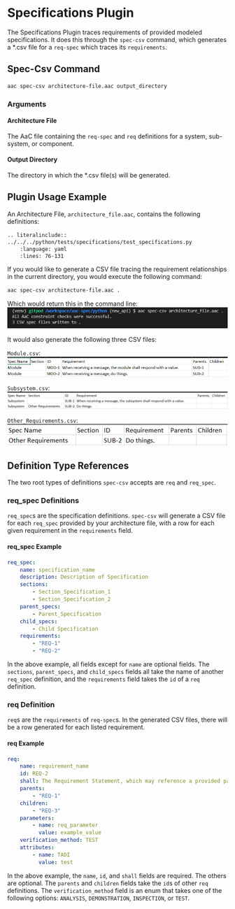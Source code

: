 # Specifications Plugin

The Specifications Plugin traces requirements of provided modeled specifications.  It does this through the `spec-csv` command, which generates a *.csv file for a `req-spec` which traces its `requirements`.

## Spec-Csv Command
```bash
aac spec-csv architecture-file.aac output_directory
```

### Arguments

#### Architecture File
The AaC file containing the `req-spec` and `req` definitions for a system, sub-system, or component.

#### Output Directory
The directory in which the *.csv file(s) will be generated.

## Plugin Usage Example

An Architecture File, `architecture_file.aac`, contains the following definitions:
```{eval-rst}
.. literalinclude:: ../../../python/tests/specifications/test_specifications.py
    :language: yaml
    :lines: 76-131
```
If you would like to generate a CSV file tracing the requirement relationships in the current directory, you would execute the following command:
```bash
aac spec-csv architecture-file.aac .
```
Which would return this in the command line:
![Run Spec-Csv in Command Line](../images/spec-csv_command_line.png)

It would also generate the following three CSV files:

`Module.csv`:
![Module CSV File](../images/Module_csv.png)

`Subsystem.csv`:
![Subsystem CSV File](../images/Subsystem_csv.png)

`Other_Requirements.csv`:
![Other_Requirements CSV File](../images/Other_Requirements_csv.png)

## Definition Type References

The two root types of definitions `spec-csv` accepts are `req` and `req_spec`.

### req_spec Definitions

`req_spec`s are the specification definitions.  `spec-csv` will generate a CSV file for each `req_spec` provided by your architecture file, with a row for each given requirement in the `requirements` field.

#### req_spec Example
```yaml
req_spec:
    name: specification_name
    description: Description of Specification
    sections:
        - Section_Specification_1
        - Section_Specification_2
    parent_specs:
        - Parent_Specification
    child_specs:
        - Child Specification
    requirements:
        - "REQ-1"
        - "REQ-2"
```

In the above example, all fields except for `name` are optional fields.  The `sections`, `parent_specs`, and `child_specs` fields all take the name of another `req_spec` definition, and the `requirements` field takes the `id` of a `req` definition.

### req Definition
`req`s are the `requirements` of `req-spec`s.  In the generated CSV files, there will be a row generated for each listed requirement.

#### req Example
```yaml
req:
    name: requirement_name
    id: REQ-2
    shall: The Requirement Statement, which may reference a provided parameter with {req_parameter}
    parents:
        - "REQ-1"
    children:
        - "REQ-3"
    parameters:
        - name: req_parameter
          value: example_value
    verification_method: TEST
    attributes:
        - name: TADI
          value: test
```
In the above example, the `name`, `id`, and `shall` fields are required.  The others are optional.  The `parents` and  `children` fields take the `id`s of other `req` definitions.  The `verification_method` field is an enum that takes one of the following options: `ANALYSIS`, `DEMONSTRATION`, `INSPECTION`, or `TEST`.
